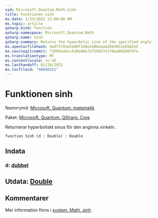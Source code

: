 ```yaml
---
uid: Microsoft.Quantum.Math.Sinh
title: Funktionen sinh
ms.date: 1/23/2021 12:00:00 AM
ms.topic: article
qsharp.kind: function
qsharp.namespace: Microsoft.Quantum.Math
qsharp.name: Sinh
qsharp.summary: Returns the hyperbolic sine of the specified angle.
ms.openlocfilehash: 9a9f3781e5ed9f150e1e8beea42b63652e6562e5
ms.sourcegitcommit: 71605ea9cc630e84e7ef29027e1f0ea06299747e
ms.translationtype: MT
ms.contentlocale: sv-SE
ms.lasthandoff: 01/26/2021
ms.locfileid: "98848251"
---
```

# <a name="sinh-function"></a>Funktionen sinh

Namnrymd: [Microsoft. Quantum. matematik](xref:Microsoft.Quantum.Math)

Paket: [Microsoft. Quantum. QSharp. Core](https://nuget.org/packages/Microsoft.Quantum.QSharp.Core)


Returnerar hyperboliskt sinus för den angivna vinkeln.

```qsharp
function Sinh (d : Double) : Double
```


## <a name="input"></a>Indata

### <a name="d--double"></a>d: [dubbel](xref:microsoft.quantum.lang-ref.double)





## <a name="output--double"></a>Utdata: [Double](xref:microsoft.quantum.lang-ref.double)



## <a name="remarks"></a>Kommentarer

Mer information finns i [system. Math. sinh](https://docs.microsoft.com/dotnet/api/system.math.sinh) .